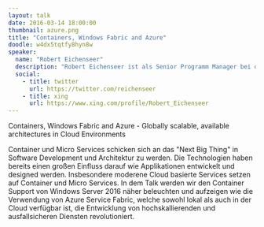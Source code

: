 ```yaml
---
layout: talk
date: 2016-03-14 18:00:00
thumbnail: azure.png
title: "Containers, Windows Fabric and Azure"
doodle: w4dx5tqtfy8hyn8w
speaker:
  name: "Robert Eichenseer"
  description: "Robert Eichenseer ist als Senior Programm Manager bei der Microsoft Corp. für Windows Azure tätig. Er unterstützt hierbei Kunden und Partner bei der Entwicklung und Konzeption von hochskalierenden und fehlertoleranten Cloud Systemen. Aufgrund seiner Arbeit in internationalen Projekten kann er Anforderungen heutiger Softwareentwicklungen erfolgreich umsetzen und steuern."
  social:
    - title: twitter
      url: https://twitter.com/reichenseer
    - title: xing
      url: https://www.xing.com/profile/Robert_Eichenseer
---
```

Containers, Windows Fabric and Azure - Globally scalable, available architectures in Cloud Environments

Container und Micro Services schicken sich an das "Next Big Thing" in Software Development und Architektur zu werden. Die Technologien haben bereits einen großen Einfluss darauf wie Applikationen entwickelt und designed werden. Insbesondere moderene Cloud basierte Services setzen auf Container und Micro Services. In dem Talk werden wir den Container Support von Windows Server 2016 näher beleuchten und aufzeigen wie die Verwendung von Azure Service Fabric, welche sowohl lokal als auch in der Cloud verfügbar ist, die Entwicklung von hochskallierenden und ausfallsicheren Diensten revolutioniert.
